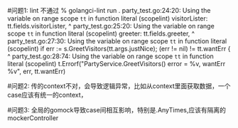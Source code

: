 #问题1: lint 不通过
% golangci-lint run .
party_test.go:24:20: Using the variable on range scope `tt` in function literal (scopelint)
                                visitorLister: tt.fields.visitorLister,
                                               ^
party_test.go:25:20: Using the variable on range scope `tt` in function literal (scopelint)
                                greeter:       tt.fields.greeter,
                                               ^
party_test.go:27:30: Using the variable on range scope `tt` in function literal (scopelint)
                        if err := s.GreetVisitors(tt.args.justNice); (err != nil) != tt.wantErr {
                                                  ^
party_test.go:28:74: Using the variable on range scope `tt` in function literal (scopelint)
                                t.Errorf("PartyService.GreetVisitors() error = %v, wantErr %v", err, tt.wantErr)

#问题2: 传的context不对，会导致逻辑异常，比如从context里面获取数据，一个case应该有统一的context，

#问题3: 全局的gomock导致case间相互影响，特别是.AnyTimes,应该有隔离的mockerController


